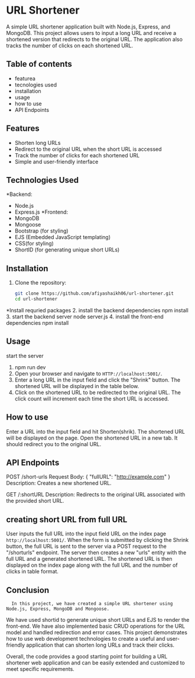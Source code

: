 # URL Shortener

A simple URL shortener application built with Node.js, Express, and MongoDB.
 This project allows users to input a long URL and receive a shortened version that redirects to the original URL.
 The application also tracks the number of clicks on each shortened URL.

## Table of contents
- featurea
- tecnologies used
- installation
- usage
- how to use
- API Endpoints

## Features

- Shorten long URLs
- Redirect to the original URL when the short URL is accessed
- Track the number of clicks for each shortened URL
- Simple and user-friendly interface

## Technologies Used
*Backend:
- Node.js
- Express.js
*Frontend:
- MongoDB
- Mongoose
- Bootstrap (for styling)
- EJS (Embedded JavaScript templating)
- CSS(for styling)
- ShortID (for generating unique short URLs)

## Installation

1. Clone the repository:
   ```bash
   git clone https://github.com/afiyashaikh06/url-shortener.git
   cd url-shortener
*Install requried packages
2. install the backend dependencies
   npm install
3. start the backend server
   node server.js
4. install the front-end dependencies
   npm install  

## Usage
start the server
1. npm run dev
2. Open your browser and navigate to `HTTP://localhost:5001/`.
3. Enter a long URL in the input field and click the "Shrink" button. The shortened URL will be displayed in the table below.
4. Click on the shortened URL to be redirected to the original URL. The click count will increment each time the short URL is accessed.

## How to use
Enter a URL into the input field and hit Shorten(shrik). The shortened URL will be displayed on the page.
Open the shortened URL in a new tab. It should redirect you to the original URL.

## API Endpoints

POST /short-urls
Request Body: { "fullURL": "http://example.com" }
Description: Creates a new shortened URL.

GET /:shortURL
Description: Redirects to the original URL associated with the provided short URL.

## creating short URL from full URL
 User inputs the full URL into the input field URL on the index page `http://localhost:5001/`.
 When the form is submitted by clicking the Shrink button, the full URL is sent to the server via a POST request to the "/shorturls" endpoint. 
 The server then creates a new "urls" entity with the full URL and a generated shortened URL. 
 The shortened URL is then displayed on the index page along with the full URL and the number of clicks in table format.

## Conclusion      
     
      In this project, we have created a simple URL shortener using Node.js, Express, MongoDB and Mongoose. 
We have used shortid to generate unique short URLs and EJS to render the front-end. 
We have also implemented basic CRUD operations for the URL model and handled redirection and error cases.
This project demonstrates how to use web development technologies to create a useful and user-friendly application that can shorten long URLs and track their clicks.

Overall, the code provides a good starting point for building a URL shortener web application and can be easily extended and customized to meet specific requirements.

